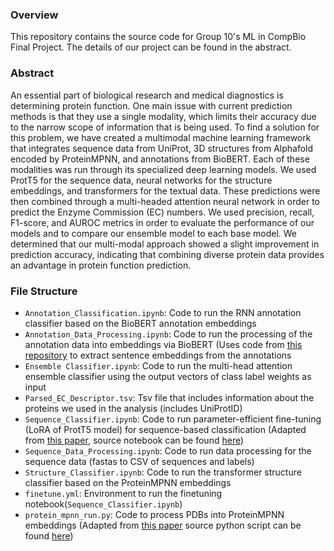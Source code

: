 ### Overview
This repository contains the source code for Group 10's ML in CompBio Final Project. The details of our project can be found in the abstract.

### Abstract 

An essential part of biological research and medical diagnostics is determining protein function. One main issue with current prediction methods is that they use a single modality, which limits their accuracy due to the narrow scope of information that is being used. To find a solution for this problem, we have created a multimodal machine learning framework that integrates sequence data from UniProt, 3D structures from Alphafold encoded by ProteinMPNN, and annotations from BioBERT. Each of these modalities was run through its specialized deep learning models. We used ProtT5 for the sequence data, neural networks for the structure embeddings, and transformers for the textual data. These predictions were then combined through a multi-headed attention neural network in order to predict the Enzyme Commission (EC) numbers. We used precision, recall, F1-score, and AUROC metrics in order to evaluate the performance of our models and to compare our ensemble model to each base model. We determined that our multi-modal approach showed a slight improvement in prediction accuracy, indicating that combining diverse protein data provides an advantage in protein function prediction.


### File Structure
- `Annotation_Classification.ipynb`: Code to run the RNN annotation classifier based on the BioBERT annotation embeddings
- `Annotation_Data_Processing.ipynb`: Code to run the processing of the annotation data into embeddings via BioBERT (Uses code from [this repository](https://github.com/Overfitter/biobert_embedding) to extract sentence embeddings from the annotations
- `Ensemble Classifier.ipynb`: Code to run the multi-head attention ensemble classifier using the output vectors of class label weights as input
- `Parsed_EC_Descriptor.tsv`: Tsv file that includes information about the proteins we used in the analysis (includes UniProtID)
- `Sequence_Classifier.ipynb`: Code to run parameter-efficient fine-tuning (LoRA of ProtT5 model) for sequence-based classification (Adapted from [this paper](https://www.nature.com/articles/s41467-024-51844-2), source notebook can be found [here](https://zenodo.org/records/12770310))
- `Sequence_Data_Processing.ipynb`: Code to run data processing for the sequence data (fastas to CSV of sequences and labels)
- `Structure_Classifier.ipynb`: Code to run the transformer structure classifier based on the ProteinMPNN embeddings
- `finetune.yml`: Environment to run the finetuning notebook(`Sequence_Classifier.ipynb`)
- `protein_mpnn_run.py`: Code to process PDBs into ProteinMPNN embeddings (Adapted from [this paper](https://pmc.ncbi.nlm.nih.gov/articles/PMC9997061/) source python script can be found [here](https://github.com/dauparas/ProteinMPNN))



